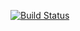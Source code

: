 [![Build Status](https://travis-ci.org/woz91/lab07.svg?branch=master)](https://travis-ci.org/woz91/lab07)
